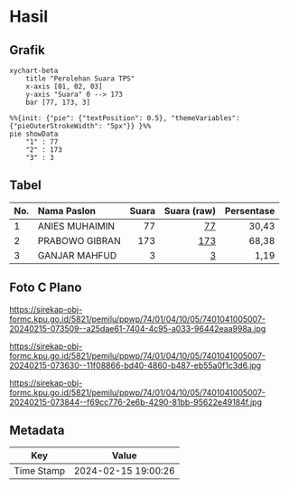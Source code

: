 # Hasil

## Grafik

```mermaid
xychart-beta
    title "Perolehan Suara TPS"
    x-axis [01, 02, 03]
    y-axis "Suara" 0 --> 173
    bar [77, 173, 3]
```

```mermaid
%%{init: {"pie": {"textPosition": 0.5}, "themeVariables": {"pieOuterStrokeWidth": "5px"}} }%%
pie showData
    "1" : 77
    "2" : 173
    "3" : 3
```

## Tabel

| No. | Nama Paslon    | Suara | Suara (raw) | Persentase |
|:--- |:-------------- | -----:| -----------:| ----------:|
| 1   | ANIES MUHAIMIN | 77    | [77][p-1]   | 30,43      |
| 2   | PRABOWO GIBRAN | 173   | [173][p-2]  | 68,38      |
| 3   | GANJAR MAHFUD  | 3     | [3][p-3]    | 1,19       |


[p-1]: https://github.com/gigit-pemilu/pemilu-2024-74-sulawesi-tenggara/blob/main/pilpres/hitung-suara/sub/74-sulawesi-tenggara/sub/01-kolaka/sub/04-kolaka/sub/1005-sabilambo/sub/007-tps/sub/paslon-1.txt
[p-2]: https://github.com/gigit-pemilu/pemilu-2024-74-sulawesi-tenggara/blob/main/pilpres/hitung-suara/sub/74-sulawesi-tenggara/sub/01-kolaka/sub/04-kolaka/sub/1005-sabilambo/sub/007-tps/sub/paslon-2.txt
[p-3]: https://github.com/gigit-pemilu/pemilu-2024-74-sulawesi-tenggara/blob/main/pilpres/hitung-suara/sub/74-sulawesi-tenggara/sub/01-kolaka/sub/04-kolaka/sub/1005-sabilambo/sub/007-tps/sub/paslon-3.txt

## Foto C Plano

https://sirekap-obj-formc.kpu.go.id/5821/pemilu/ppwp/74/01/04/10/05/7401041005007-20240215-073509--a25dae61-7404-4c95-a033-96442eaa998a.jpg

https://sirekap-obj-formc.kpu.go.id/5821/pemilu/ppwp/74/01/04/10/05/7401041005007-20240215-073630--11f08866-bd40-4860-b487-eb55a0f1c3d6.jpg

https://sirekap-obj-formc.kpu.go.id/5821/pemilu/ppwp/74/01/04/10/05/7401041005007-20240215-073844--f69cc776-2e6b-4290-81bb-95622e49184f.jpg


## Metadata

| Key        | Value               |
| ---------- | ------------------- |
| Time Stamp | 2024-02-15 19:00:26 |



